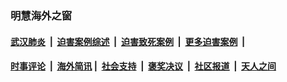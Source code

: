 
### 明慧海外之窗

####  [武汉肺炎](indexes/365.md?t=01160501) &nbsp;|&nbsp;  [迫害案例综述](indexes/328.md?t=01160501) &nbsp;|&nbsp; [迫害致死案例](indexes/277.md?t=01160501)  &nbsp;|&nbsp; [更多迫害案例](indexes/81.md?t=01160501)  &nbsp;|&nbsp; 
####  [时事评论](indexes/251.md?t=01160501) &nbsp;|&nbsp; [海外简讯](indexes/245.md?t=01160501)&nbsp;|&nbsp;  [社会支持](indexes/140.md?t=01160501) &nbsp;|&nbsp; [褒奖决议](indexes/282.md?t=01160501) &nbsp;|&nbsp; [社区报道](indexes/91.md?t=01160501)  &nbsp;|&nbsp; [天人之间](indexes/78.md?t=01160501) 


